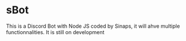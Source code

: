 # sBot
This is a Discord Bot with Node JS coded by Sinaps, it will ahve multiple functionnalities.
It is still on development
